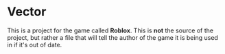 # Vector
This is a project for the game called **Roblox**.
This is **not** the source of the project, but rather a file that will tell the author of the game it is being used in if it's out of date.
